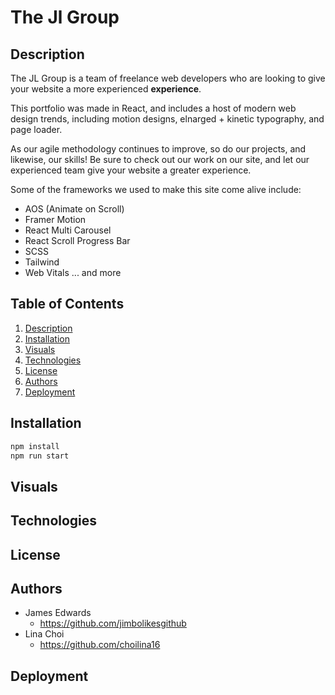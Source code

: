 # The Jl Group

## Description  
The JL Group is a team of freelance web developers who are looking to give your website a more experienced <b>experience</b>.</br>

This portfolio was made in React, and includes a host of modern web design trends, including motion designs, elnarged + kinetic typography, and page loader.</br>

As our agile methodology continues to improve, so do our projects, and likewise, our skills! Be sure to check out our work on our site, and let our experienced team give your website a greater experience.

Some of the frameworks we used to make this site come alive include:</br>
* AOS (Animate on Scroll)
* Framer Motion
* React Multi Carousel
* React Scroll Progress Bar
* SCSS
* Tailwind
* Web Vitals
... and more

## Table of Contents
1. [Description](#description)
2. [Installation](#installation)
3. [Visuals](#visuals)
4. [Technologies](#technologies)
5. [License](#license)
6. [Authors](#authors)
7. [Deployment](#deployment)

## Installation
 
 ```bash
 npm install
 npm run start
 ```
 
## Visuals

## Technologies

## License

## Authors
* James Edwards 
  - https://github.com/jimbolikesgithub
* Lina Choi 
  - https://github.com/choilina16

## Deployment
